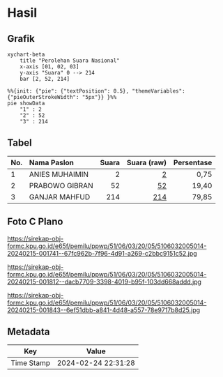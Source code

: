 # Hasil

## Grafik

```mermaid
xychart-beta
    title "Perolehan Suara Nasional"
    x-axis [01, 02, 03]
    y-axis "Suara" 0 --> 214
    bar [2, 52, 214]
```

```mermaid
%%{init: {"pie": {"textPosition": 0.5}, "themeVariables": {"pieOuterStrokeWidth": "5px"}} }%%
pie showData
    "1" : 2
    "2" : 52
    "3" : 214
```

## Tabel

| No. | Nama Paslon    | Suara | Suara (raw) | Persentase |
|:--- |:-------------- | -----:| -----------:| ----------:|
| 1   | ANIES MUHAIMIN | 2     | [2][p-1]    | 0,75       |
| 2   | PRABOWO GIBRAN | 52    | [52][p-2]   | 19,40      |
| 3   | GANJAR MAHFUD  | 214   | [214][p-3]  | 79,85      |


[p-1]: https://github.com/gigit-pemilu/pemilu-2024/blob/main/pilpres/hitung-suara/sub/51-bali/sub/06-bangli/sub/03-tembuku/sub/2005-bangbang/sub/014-tps/sub/paslon-1.txt
[p-2]: https://github.com/gigit-pemilu/pemilu-2024/blob/main/pilpres/hitung-suara/sub/51-bali/sub/06-bangli/sub/03-tembuku/sub/2005-bangbang/sub/014-tps/sub/paslon-2.txt
[p-3]: https://github.com/gigit-pemilu/pemilu-2024/blob/main/pilpres/hitung-suara/sub/51-bali/sub/06-bangli/sub/03-tembuku/sub/2005-bangbang/sub/014-tps/sub/paslon-3.txt

## Foto C Plano

https://sirekap-obj-formc.kpu.go.id/e65f/pemilu/ppwp/51/06/03/20/05/5106032005014-20240215-001741--67fc962b-7f96-4d91-a269-c2bbc9151c52.jpg

https://sirekap-obj-formc.kpu.go.id/e65f/pemilu/ppwp/51/06/03/20/05/5106032005014-20240215-001812--dacb7709-3398-4019-b95f-103dd668addd.jpg

https://sirekap-obj-formc.kpu.go.id/e65f/pemilu/ppwp/51/06/03/20/05/5106032005014-20240215-001843--6ef51dbb-a841-4d48-a557-78e9717b8d25.jpg


## Metadata

| Key        | Value               |
| ---------- | ------------------- |
| Time Stamp | 2024-02-24 22:31:28 |



